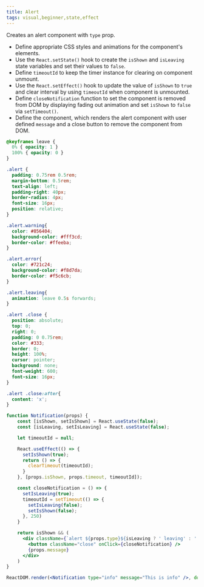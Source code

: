 ```yaml
---
title: Alert
tags: visual,beginner,state,effect
---
```


Creates an alert component with `type` prop.

- Define appropriate CSS styles and animations for the component's elements.
- Use the `React.setState()` hook to create the `isShown` and `isLeaving` state variables and set their values to `false`.
- Define `timeoutId` to keep the timer instance for clearing on component unmount.
- Use the `React.setEffect()` hook to update the value of `isShown` to `true` and clear interval by using `timeoutId` when component is unmounted.
- Define `closeNotification` function to set the component is removed from DOM by displaying fading out animation and set `isShown` to `false` via `setTimeout()`. 
- Define the component, which renders the alert component with user defined `message` and a close button to remove the component from DOM.

```css
@keyframes leave {
  0% { opacity: 1 }
  100% { opacity: 0 }
}

.alert {
  padding: 0.75rem 0.5rem;
  margin-bottom: 0.5rem;
  text-align: left;
  padding-right: 40px;
  border-radius: 4px;
  font-size: 16px;
  position: relative;
}

.alert.warning{
  color: #856404;
  background-color: #fff3cd;
  border-color: #ffeeba;
}

.alert.error{
  color: #721c24;
  background-color: #f8d7da;
  border-color: #f5c6cb;
}

.alert.leaving{
  animation: leave 0.5s forwards;
}

.alert .close {
  position: absolute;
  top: 0;
  right: 0;
  padding: 0 0.75rem;
  color: #333;
  border: 0;
  height: 100%;
  cursor: pointer;
  background: none;
  font-weight: 600;
  font-size: 16px;
}

.alert .close:after{
  content: 'x';
}
```

```jsx
function Notification(props) {
    const [isShown, setIsShown] = React.useState(false);
    const [isLeaving, setIsLeaving] = React.useState(false);

    let timeoutId = null;

    React.useEffect(() => {
      setIsShown(true);
      return () => {
        clearTimeout(timeoutId);
      }
    }, [props.isShown, props.timeout, timeoutId]);

    const closeNotification = () => {
      setIsLeaving(true);
      timeoutId = setTimeout(() => {
        setIsLeaving(false);
        setIsShown(false);
      }, 250)
    }

    return isShown && (
      <div className={`alert ${props.type}${isLeaving ? ' leaving' : ''}`} role="alert">
        <button className="close" onClick={closeNotification} />
        {props.message}
      </div>
    )
}
```

```jsx
ReactDOM.render(<Notification type="info" message="This is info" />, document.getElementById('root'));
```
